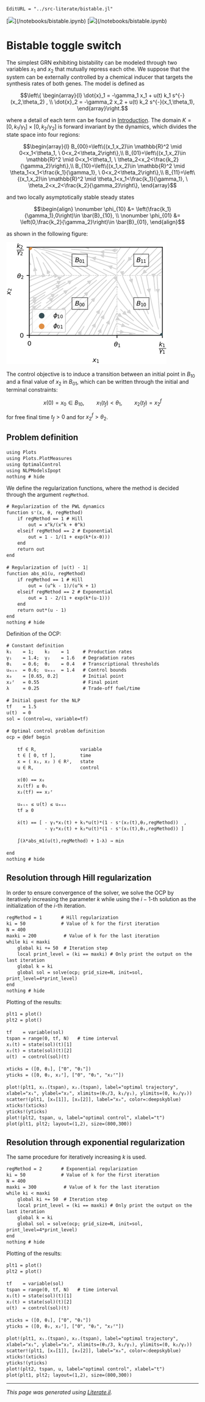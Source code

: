 ```@meta
EditURL = "../src-literate/bistable.jl"
```

[![](https://mybinder.org/badge_logo.svg)](<unknown>/notebooks/bistable.ipynb)
[![](https://img.shields.io/badge/show-nbviewer-579ACA.svg)](<unknown>/notebooks/bistable.ipynb)

# Bistable toggle switch

The simplest GRN exhibiting bistability can be modeled through two variables $x_1$ and $x_2$ that mutually repress each othe. We suppose that the system can be externally controlled by a chemical inducer that targets the synthesis rates of both genes. The model is defined as
```math
\left\{ \begin{array}{l}
\dot{x}_1 = -\gamma_1 x_1 + u(t) k_1 s^{-}(x_2,\theta_2) , \\
\dot{x}_2 = -\gamma_2 x_2 + u(t) k_2  s^{-}(x_1,\theta_1),
\end{array}\right.
```
where a detail of each term can be found in [Introduction](index.md#context). The domain $K=[0,k_1 / \gamma_1]\times [0,k_2 / \gamma_2]$ is forward invariant by the dynamics, which divides the state space into four regions:
```math
\begin{array}{l}
B_{00}=\left\{(x_1,x_2)\in \mathbb{R}^2 \mid 0<x_1<\theta_1, \ 0<x_2<\theta_2\right\},\\
B_{01}=\left\{(x_1,x_2)\in \mathbb{R}^2 \mid 0<x_1<\theta_1, \ \theta_2<x_2<\frac{k_2}{\gamma_2}\right\},\\
B_{10}=\left\{(x_1,x_2)\in \mathbb{R}^2 \mid \theta_1<x_1<\frac{k_1}{\gamma_1}, \ 0<x_2<\theta_2\right\},\\
B_{11}=\left\{(x_1,x_2)\in \mathbb{R}^2 \mid \theta_1<x_1<\frac{k_1}{\gamma_1}, \ \theta_2<x_2<\frac{k_2}{\gamma_2}\right\},
\end{array}
```
and two locally asymptotically stable steady states
```math
\begin{align}
    \nonumber \phi_{10} &= \left(\frac{k_1}{\gamma_1},0\right)\in \bar{B}_{10}, \\
    \nonumber \phi_{01} &= \left(0,\frac{k_2}{\gamma_2}\right)\in \bar{B}_{01},
\end{align}
```
as shown in the following figure:

![Alt Text](bistable.png)

The control objective is to induce a transition between an initial point in $B_{10}$ and a final value of $x_2$ in $B_{01}$, which can be written through the initial and terminal constraints:
```math
    x(0) = x_0 \in B_{10}, \qquad x_1(t_f) < \theta_1, \qquad x_2(t_f) = x_2^f
```
for free final time $t_f > 0$ and for $x_2^f > \theta_2$.

## Problem definition

````@example bistable
using Plots
using Plots.PlotMeasures
using OptimalControl
using NLPModelsIpopt
nothing # hide
````

We define the regularization functions, where the method is decided through the argument `regMethod`.

````@example bistable
# Regularization of the PWL dynamics
function s⁺(x, θ, regMethod)
    if regMethod == 1 # Hill
        out = x^k/(x^k + θ^k)
    elseif regMethod == 2 # Exponential
        out = 1 - 1/(1 + exp(k*(x-θ)))
    end
    return out
end

# Regularization of |u(t) - 1|
function abs_m1(u, regMethod)
    if regMethod == 1 # Hill
        out = (u^k - 1)/(u^k + 1)
    elseif regMethod == 2 # Exponential
        out = 1 - 2/(1 + exp(k*(u-1)))
    end
    return out*(u - 1)
end
nothing # hide
````

Definition of the OCP:

````@example bistable
# Constant definition
k₁    = 1;    k₂    = 1     # Production rates
γ₁    = 1.4;  γ₂    = 1.6   # Degradation rates
θ₁    = 0.6;  θ₂    = 0.4   # Transcriptional thresholds
uₘᵢₙ  = 0.6;  uₘₐₓ  = 1.4   # Control bounds
x₀    = [0.65, 0.2]         # Initial point
x₂ᶠ   = 0.55                # Final point
λ     = 0.25                # Trade-off fuel/time

# Initial guest for the NLP
tf    = 1.5
u(t)  = 0
sol = (control=u, variable=tf)

# Optimal control problem definition
ocp = @def begin

    tf ∈ R,                variable
    t ∈ [ 0, tf ],         time
    x = ( x₁, x₂ ) ∈ R²,   state
    u ∈ R,                 control

    x(0) == x₀
    x₁(tf) ≤ θ₁
    x₂(tf) == x₂ᶠ

    uₘᵢₙ ≤ u(t) ≤ uₘₐₓ
    tf ≥ 0

    ẋ(t) == [ - γ₁*x₁(t) + k₁*u(t)*(1 - s⁺(x₂(t),θ₂,regMethod))  ,
              - γ₂*x₂(t) + k₂*u(t)*(1 - s⁺(x₁(t),θ₁,regMethod)) ]

    ∫(λ*abs_m1(u(t),regMethod) + 1-λ) → min

end
nothing # hide
````

## Resolution through Hill regularization

In order to ensure convergence of the solver, we solve the OCP by iteratively increasing the parameter $k$ while using the $i-1$-th solution as the initialization of the $i$-th iteration.

````@example bistable
regMethod = 1       # Hill regularization
ki = 50             # Value of k for the first iteration
N = 400
maxki = 200          # Value of k for the last iteration
while ki < maxki
    global ki += 50  # Iteration step
    local print_level = (ki == maxki) # Only print the output on the last iteration
    global k = ki
    global sol = solve(ocp; grid_size=N, init=sol, print_level=4*print_level)
end
nothing # hide
````

Plotting of the results:

````@example bistable
plt1 = plot()
plt2 = plot()

tf    = variable(sol)
tspan = range(0, tf, N)   # time interval
x₁(t) = state(sol)(t)[1]
x₂(t) = state(sol)(t)[2]
u(t)  = control(sol)(t)

xticks = ([0, θ₁], ["0", "θ₁"])
yticks = ([0, θ₂, x₂ᶠ], ["0", "θ₂", "x₂ᶠ"])

plot!(plt1, x₁.(tspan), x₂.(tspan), label="optimal trajectory", xlabel="x₁", ylabel="x₂", xlimits=(θ₁/3, k₁/γ₁), ylimits=(0, k₂/γ₂))
scatter!(plt1, [x₀[1]], [x₀[2]], label="x₀", color=:deepskyblue)
xticks!(xticks)
yticks!(yticks)
plot!(plt2, tspan, u, label="optimal control", xlabel="t")
plot(plt1, plt2; layout=(1,2), size=(800,300))
````

## Resolution through exponential regularization

The same procedure for iteratively increasing $k$ is used.

````@example bistable
regMethod = 2       # Exponential regularization
ki = 50             # Value of k for the first iteration
N = 400
maxki = 300          # Value of k for the last iteration
while ki < maxki
    global ki += 50  # Iteration step
    local print_level = (ki == maxki) # Only print the output on the last iteration
    global k = ki
    global sol = solve(ocp; grid_size=N, init=sol, print_level=4*print_level)
end
nothing # hide
````

Plotting of the results:

````@example bistable
plt1 = plot()
plt2 = plot()

tf    = variable(sol)
tspan = range(0, tf, N)   # time interval
x₁(t) = state(sol)(t)[1]
x₂(t) = state(sol)(t)[2]
u(t)  = control(sol)(t)

xticks = ([0, θ₁], ["0", "θ₁"])
yticks = ([0, θ₂, x₂ᶠ], ["0", "θ₂", "x₂ᶠ"])

plot!(plt1, x₁.(tspan), x₂.(tspan), label="optimal trajectory", xlabel="x₁", ylabel="x₂", xlimits=(θ₁/3, k₁/γ₁), ylimits=(0, k₂/γ₂))
scatter!(plt1, [x₀[1]], [x₀[2]], label="x₀", color=:deepskyblue)
xticks!(xticks)
yticks!(yticks)
plot!(plt2, tspan, u, label="optimal control", xlabel="t")
plot(plt1, plt2; layout=(1,2), size=(800,300))
````

---

*This page was generated using [Literate.jl](https://github.com/fredrikekre/Literate.jl).*

